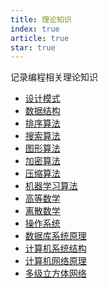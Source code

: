 ```yaml
---
title: 理论知识
index: true
article: true
star: true
---
```


记录编程相关理论知识
<!-- more -->

- [设计模式](设计模式.md)
- [数据结构](设计模式.md)
- [排序算法](排序算法.md)
- [搜索算法‌](搜索算法‌.md)
- [图形算法‌](图形算法‌.md)
- [加密算法](加密算法.md)
- [压缩算法](压缩算法.md)
- [机器学习算法](机器学习算法.md)
- [高等数学](高等数学/)
- [离散数学](离散数学/)
- [操作系统](操作系统.md)
- [数据库系统原理](数据库系统原理.md)
- [计算机系统结构](计算机系统结构/)
- [计算机网络原理](计算机网络原理/)
- [多级立方体网络](多级立方体网络.md)